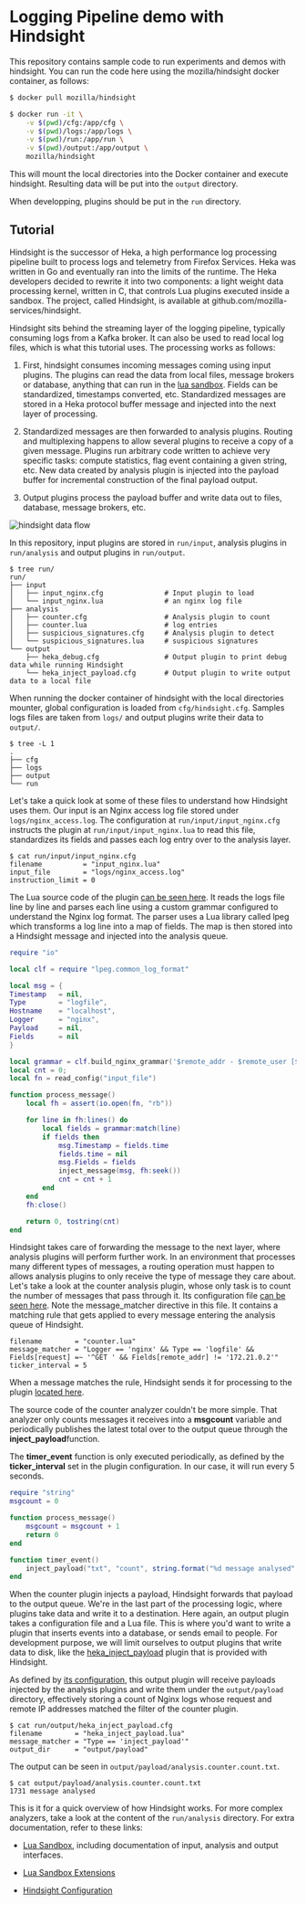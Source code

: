 # Logging Pipeline demo with Hindsight

This repository contains sample code to run experiments and demos with
hindsight. You can run the code here using the mozilla/hindsight docker
container, as follows:

```bash
$ docker pull mozilla/hindsight

$ docker run -it \
    -v $(pwd)/cfg:/app/cfg \
    -v $(pwd)/logs:/app/logs \
    -v $(pwd)/run:/app/run \
    -v $(pwd)/output:/app/output \
    mozilla/hindsight
```

This will mount the local directories into the Docker container and execute
hindsight. Resulting data will be put into the `output` directory.

When developping, plugins should be put in the `run` directory.

## Tutorial

Hindsight is the successor of Heka, a high performance log processing pipeline
built to process logs and telemetry from Firefox Services. Heka was written in
Go and eventually ran into the limits of the runtime. The Heka developers
decided to rewrite it into two components: a light weight data processing kernel,
written in C, that controls Lua plugins executed inside a sandbox. The project,
called Hindsight, is available at github.com/mozilla-services/hindsight.

Hindsight sits behind the streaming layer of the logging pipeline, typically
consuming logs from a Kafka broker. It can also be used to read local log files,
which is what this tutorial uses. The processing works as follows:

1. First, hindsight consumes incoming messages coming using input plugins.
   The plugins can read the data from local files, message brokers or database,
   anything that can run in the [lua
   sandbox](http://mozilla-services.github.io/lua_sandbox/heka/input.html).
   Fields can be standardized, timestamps converted, etc. Standardized messages
   are stored in a Heka protocol buffer message and injected into the next
   layer of processing.

2. Standardized messages are then forwarded to analysis plugins. Routing and
   multiplexing happens to allow several plugins to receive a copy of a given
   message. Plugins run arbitrary code written to achieve very specific tasks:
   compute statistics, flag event containing a given string, etc. New data
   created by analysis plugin is injected into the payload buffer for
   incremental construction of the final payload output.

3. Output plugins process the payload buffer and write data out to files,
   database, message brokers, etc.

![hindsight data flow](https://raw.githubusercontent.com/mozilla-services/hindsight/master/docs/hindsight_data_flow.png)

In this repository, input plugins are stored in `run/input`, analysis plugins in
`run/analysis` and output plugins in `run/output`.

```
$ tree run/
run/
├── input
│   ├── input_nginx.cfg               # Input plugin to load
│   └── input_nginx.lua               # an nginx log file
├── analysis
│   ├── counter.cfg                   # Analysis plugin to count
│   ├── counter.lua                   # log entries
│   ├── suspicious_signatures.cfg     # Analysis plugin to detect
│   └── suspicious_signatures.lua     # suspicious signatures
└── output
    ├── heka_debug.cfg                # Output plugin to print debug data while running Hindsight
    └── heka_inject_payload.cfg       # Output plugin to write output data to a local file
```

When running the docker container of hindsight with the local directories
mounter, global configuration is loaded from `cfg/hindsight.cfg`. Samples logs
files are taken from `logs/` and output plugins write their data to `output/`.

```
$ tree -L 1
.
├── cfg
├── logs
├── output
└── run
```

Let's take a quick look at some of these files to understand how Hindsight uses
them. Our input is an Nginx access log file stored under `logs/nginx_access.log`.
The configuration at `run/input/input_nginx.cfg` instructs the plugin at
`run/input/input_nginx.lua` to read this file, standardizes its fields and
passes each log entry over to the analysis layer.

```
$ cat run/input/input_nginx.cfg 
filename          = "input_nginx.lua"
input_file        = "logs/nginx_access.log"
instruction_limit = 0
```

The Lua source code of the plugin [can be seen here](https://github.com/Securing-DevOps/logging-pipeline/blob/master/run/input/input_nginx.lua).
It reads the logs file line by line and parses each line using a custom grammar
configured to understand the Nginx log format. The parser uses a Lua library
called lpeg which transforms a log line into a map of fields. The map is then
stored into a Hindsight message and injected into the analysis queue.

```lua
require "io"

local clf = require "lpeg.common_log_format"

local msg = {
Timestamp   = nil,
Type        = "logfile",
Hostname    = "localhost",
Logger      = "nginx",
Payload     = nil,
Fields      = nil
}

local grammar = clf.build_nginx_grammar('$remote_addr - $remote_user [$time_local] "$request" $status $body_bytes_sent "$http_referer" "$http_user_agent"')
local cnt = 0;
local fn = read_config("input_file")

function process_message()
    local fh = assert(io.open(fn, "rb"))

    for line in fh:lines() do
        local fields = grammar:match(line)
        if fields then
            msg.Timestamp = fields.time
            fields.time = nil
            msg.Fields = fields
            inject_message(msg, fh:seek())
            cnt = cnt + 1
        end
    end
    fh:close()

    return 0, tostring(cnt)
end
```

Hindsight takes care of forwarding the message to the next layer, where analysis
plugins will perform further work. In an environment that processes many
different types of messages, a routing operation must happen to allows analysis
plugins to only receive the type of message they care about. Let's take a look
at the counter analysis plugin, whose only task is to count the number of
messages that pass through it. Its configuration file [can be seen
here](https://github.com/Securing-DevOps/logging-pipeline/blob/master/run/analysis/counter.cfg).
Note the message_matcher directive in this file. It contains a matching rule that
gets applied to every message entering the analysis queue of Hindsight.

```
filename        = "counter.lua"
message_matcher = "Logger == 'nginx' && Type == 'logfile' && Fields[request] =~ '^GET ' && Fields[remote_addr] != '172.21.0.2'"
ticker_interval = 5
```

When a message matches the rule, Hindsight sends it for processing to the plugin
[located
here](https://github.com/Securing-DevOps/logging-pipeline/blob/master/run/analysis/counter.lua).

The source code of the counter analyzer couldn't be more simple. That analyzer
only counts messages it receives into a **msgcount** variable and periodically
publishes the latest total over to the output queue through the
**inject_payload**function.

The **timer_event** function is only executed periodically, as defined by
the **ticker_interval** set in the plugin configuration. In our case, it will
run every 5 seconds.

```lua
require "string"
msgcount = 0

function process_message()
    msgcount = msgcount + 1
    return 0
end

function timer_event()
    inject_payload("txt", "count", string.format("%d message analysed", msgcount))
end
```

When the counter plugin injects a payload, Hindsight forwards that payload to
the output queue. We're in the last part of the processing logic, where plugins
take data and write it to a destination. Here again, an output plugin takes a
configuration file and a Lua file. This is where you'd want to write a plugin
that inserts events into a database, or sends email to people. For development
purpose, we will limit ourselves to output plugins that write data to disk, like
the
[heka_inject_payload](https://mozilla-services.github.io/lua_sandbox_extensions/heka/sandboxes/heka/output/heka_inject_payload.html)
plugin that is provided with Hindsight. 

As defined by [its configuration](https://github.com/Securing-DevOps/logging-pipeline/blob/master/run/output/heka_inject_payload.cfg),
this output plugin will receive payloads injected by the analysis plugins and
write them under the `output/payload` directory, effectively storing a count of
Nginx logs whose request and remote IP addresses matched the filter of the
counter plugin.

```
$ cat run/output/heka_inject_payload.cfg 
filename        = "heka_inject_payload.lua"
message_matcher = "Type == 'inject_payload'"
output_dir      = "output/payload"
```

The output can be seen in `output/payload/analysis.counter.count.txt`.
```
$ cat output/payload/analysis.counter.count.txt 
1731 message analysed
```

This is it for a quick overview of how Hindsight works. For more complex
analyzers, take a look at the content of the `run/analysis` directory. For extra
documentation, refer to these links:

* [Lua Sandbox](http://mozilla-services.github.io/lua_sandbox/index.html),
  including documentation of input, analysis and output interfaces.

* [Lua Sandbox Extensions](https://mozilla-services.github.io/lua_sandbox_extensions/index.html)

* [Hindsight Configuration](https://github.com/mozilla-services/hindsight/blob/master/docs/configuration.md)
